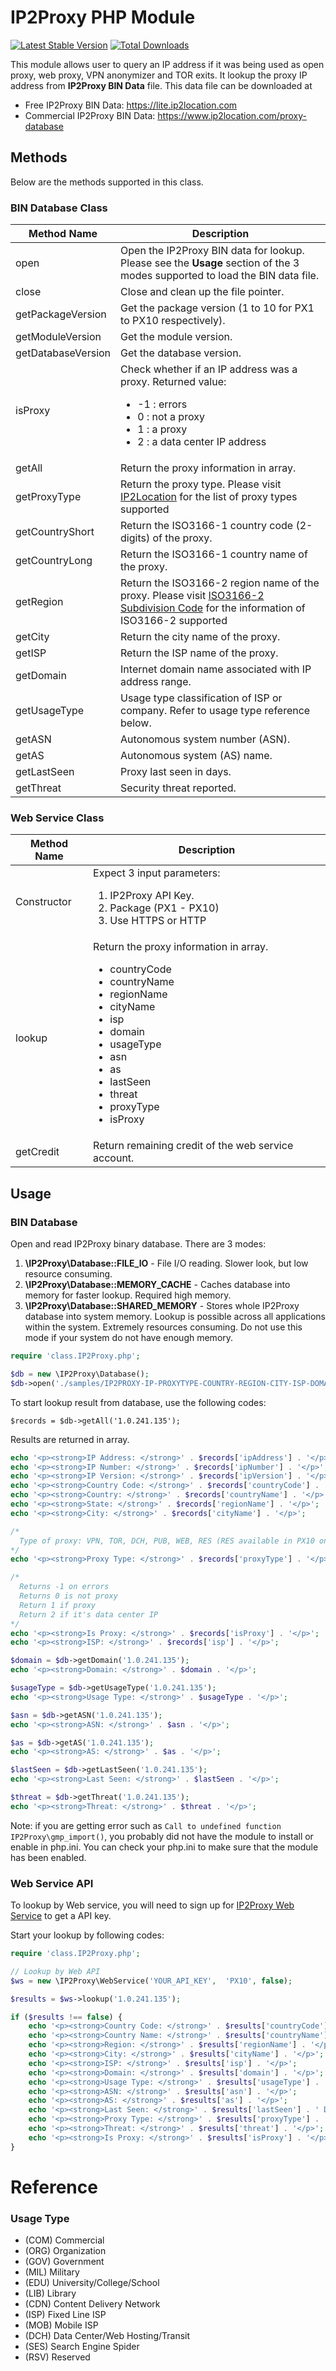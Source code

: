 # IP2Proxy PHP Module
[![Latest Stable Version](https://img.shields.io/packagist/v/ip2location/ip2proxy-php.svg)](https://packagist.org/packages/ip2location/ip2proxy-php)
[![Total Downloads](https://img.shields.io/packagist/dt/ip2location/ip2proxy-php.svg?style=flat-square)](https://packagist.org/packages/ip2location/ip2proxy-php)

This module allows user to query an IP address if it was being used as open proxy, web proxy, VPN anonymizer and TOR exits. It lookup the proxy IP address from **IP2Proxy BIN Data** file. This data file can be downloaded at

* Free IP2Proxy BIN Data: https://lite.ip2location.com
* Commercial IP2Proxy BIN Data: https://www.ip2location.com/proxy-database

## Methods
Below are the methods supported in this class.



### BIN Database Class

|Method Name|Description|
|---|---|
|open|Open the IP2Proxy BIN data for lookup. Please see the **Usage** section of the 3 modes supported to load the BIN data file.|
|close|Close and clean up the file pointer.|
|getPackageVersion|Get the package version (1 to 10 for PX1 to PX10 respectively).|
|getModuleVersion|Get the module version.|
|getDatabaseVersion|Get the database version.|
|isProxy|Check whether if an IP address was a proxy. Returned value:<ul><li>-1 : errors</li><li>0 : not a proxy</li><li>1 : a proxy</li><li>2 : a data center IP address</li></ul>|
|getAll|Return the proxy information in array.|
|getProxyType|Return the proxy type. Please visit <a href="https://www.ip2location.com/database/px10-ip-proxytype-country-region-city-isp-domain-usagetype-asn-lastseen-threat-residential" target="_blank">IP2Location</a> for the list of proxy types supported|
|getCountryShort|Return the ISO3166-1 country code (2-digits) of the proxy.|
|getCountryLong|Return the ISO3166-1 country name of the proxy.|
|getRegion|Return the ISO3166-2 region name of the proxy. Please visit <a href="https://www.ip2location.com/free/iso3166-2" target="_blank">ISO3166-2 Subdivision Code</a> for the information of ISO3166-2 supported|
|getCity|Return the city name of the proxy.|
|getISP|Return the ISP name of the proxy.|
|getDomain|Internet domain name associated with IP address range.|
|getUsageType|Usage type classification of ISP or company. Refer to usage type reference below.|
|getASN|Autonomous system number (ASN).|
|getAS|Autonomous system (AS) name.|
|getLastSeen|Proxy last seen in days.|
|getThreat|Security threat reported.|



### Web Service Class

| Method Name | Description                                                  |
| ----------- | ------------------------------------------------------------ |
| Constructor | Expect 3 input parameters:<ol><li>IP2Proxy API Key.</li><li>Package (PX1 - PX10)</li><li>Use HTTPS or HTTP</li></ol> |
| lookup      | Return the proxy information in array.<ul><li>countryCode</li><li>countryName</li><li>regionName</li><li>cityName</li><li>isp</li><li>domain</li><li>usageType</li><li>asn</li><li>as</li><li>lastSeen</li><li>threat</li><li>proxyType</li><li>isProxy</li></ul> |
| getCredit   | Return remaining credit of the web service account.          |



## Usage

### BIN Database

Open and read IP2Proxy binary database. There are 3 modes:

1. **\IP2Proxy\Database::FILE_IO** - File I/O reading. Slower look, but low resource consuming.
2. **\IP2Proxy\Database::MEMORY_CACHE** - Caches database into memory for faster lookup. Required high memory.
3. **\IP2Proxy\Database::SHARED_MEMORY** - Stores whole IP2Proxy database into system memory. Lookup is possible across all applications within the system.  Extremely resources consuming. Do not use this mode if your system do not have enough memory.

```php
require 'class.IP2Proxy.php';

$db = new \IP2Proxy\Database();
$db->open('./samples/IP2PROXY-IP-PROXYTYPE-COUNTRY-REGION-CITY-ISP-DOMAIN-USAGETYPE-ASN-LASTSEEN-THREAT-RESIDENTIAL.SAMPLE.BIN', \IP2Proxy\Database::FILE_IO);
```

To start lookup result from database, use the following codes:

```
$records = $db->getAll('1.0.241.135');
```

Results are returned in array.

```php
echo '<p><strong>IP Address: </strong>' . $records['ipAddress'] . '</p>';
echo '<p><strong>IP Number: </strong>' . $records['ipNumber'] . '</p>';
echo '<p><strong>IP Version: </strong>' . $records['ipVersion'] . '</p>';
echo '<p><strong>Country Code: </strong>' . $records['countryCode'] . '</p>';
echo '<p><strong>Country: </strong>' . $records['countryName'] . '</p>';
echo '<p><strong>State: </strong>' . $records['regionName'] . '</p>';
echo '<p><strong>City: </strong>' . $records['cityName'] . '</p>';

/*
  Type of proxy: VPN, TOR, DCH, PUB, WEB, RES (RES available in PX10 only)
*/
echo '<p><strong>Proxy Type: </strong>' . $records['proxyType'] . '</p>';

/*
  Returns -1 on errors
  Returns 0 is not proxy
  Return 1 if proxy
  Return 2 if it's data center IP
*/
echo '<p><strong>Is Proxy: </strong>' . $records['isProxy'] . '</p>';
echo '<p><strong>ISP: </strong>' . $records['isp'] . '</p>';

$domain = $db->getDomain('1.0.241.135');
echo '<p><strong>Domain: </strong>' . $domain . '</p>';

$usageType = $db->getUsageType('1.0.241.135');
echo '<p><strong>Usage Type: </strong>' . $usageType . '</p>';

$asn = $db->getASN('1.0.241.135');
echo '<p><strong>ASN: </strong>' . $asn . '</p>';

$as = $db->getAS('1.0.241.135');
echo '<p><strong>AS: </strong>' . $as . '</p>';

$lastSeen = $db->getLastSeen('1.0.241.135');
echo '<p><strong>Last Seen: </strong>' . $lastSeen . '</p>';

$threat = $db->getThreat('1.0.241.135');
echo '<p><strong>Threat: </strong>' . $threat . '</p>';
```

Note: if you are getting error such as `Call to undefined function IP2Proxy\gmp_import()`, you probably did not have the module to install or enable in php.ini. You can check your php.ini to make sure that the module has been enabled.

### Web Service API

To lookup by Web service, you will need to sign up for [IP2Proxy Web Service](https://www.ip2location.com/web-service/ip2proxy) to get a API key.

Start your lookup by following codes:

```php
require 'class.IP2Proxy.php';

// Lookup by Web API
$ws = new \IP2Proxy\WebService('YOUR_API_KEY',  'PX10', false);

$results = $ws->lookup('1.0.241.135');

if ($results !== false) {
    echo '<p><strong>Country Code: </strong>' . $results['countryCode'] . '</p>';
    echo '<p><strong>Country Name: </strong>' . $results['countryName'] . '</p>';
    echo '<p><strong>Region: </strong>' . $results['regionName'] . '</p>';
    echo '<p><strong>City: </strong>' . $results['cityName'] . '</p>';
    echo '<p><strong>ISP: </strong>' . $results['isp'] . '</p>';
    echo '<p><strong>Domain: </strong>' . $results['domain'] . '</p>';
    echo '<p><strong>Usage Type: </strong>' . $results['usageType'] . '</p>';
    echo '<p><strong>ASN: </strong>' . $results['asn'] . '</p>';
    echo '<p><strong>AS: </strong>' . $results['as'] . '</p>';
    echo '<p><strong>Last Seen: </strong>' . $results['lastSeen'] . ' Day(s)</p>';
    echo '<p><strong>Proxy Type: </strong>' . $results['proxyType'] . '</p>';
    echo '<p><strong>Threat: </strong>' . $results['threat'] . '</p>';
    echo '<p><strong>Is Proxy: </strong>' . $results['isProxy'] . '</p>';
}
```



# Reference

### Usage Type

- (COM) Commercial
- (ORG) Organization
- (GOV) Government
- (MIL) Military
- (EDU) University/College/School
- (LIB) Library
- (CDN) Content Delivery Network
- (ISP) Fixed Line ISP
- (MOB) Mobile ISP
- (DCH) Data Center/Web Hosting/Transit
- (SES) Search Engine Spider
- (RSV) Reserved